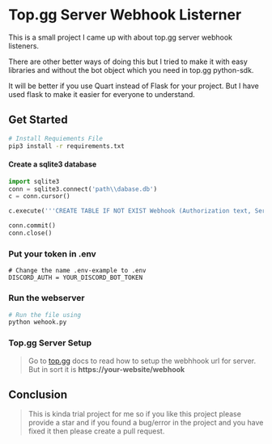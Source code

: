 # Top.gg Server Webhook Listerner
This is a small project I came up with about top.gg server webhook listeners.

There are other better ways of doing this but I tried to make it with easy libraries and without the bot object which you need in top.gg python-sdk. 

It will be better if you use Quart instead of Flask for your project. But I have used flask to make it easier for everyone to understand.


## Get Started
```bash
# Install Requiements File
pip3 install -r requirements.txt
```

#### Create a sqlite3 database
```python
import sqlite3
conn = sqlite3.connect('path\\dabase.db')
c = conn.cursor()

c.execute('''CREATE TABLE IF NOT EXIST Webhook (Authorization text, Server int, Webhook text)''')

conn.commit()
conn.close()
```



### Put your token in .env
```.env
# Change the name .env-example to .env
DISCORD_AUTH = YOUR_DISCORD_BOT_TOKEN
```

### Run the webserver
```bash
# Run the file using
python wehook.py
```

### Top.gg Server Setup
> Go to [top.gg](https://docs.top.gg/) docs to read how to setup the webhhook url for server. But in sort it is **https://your-website/webhook**


## Conclusion
> This is kinda trial project for me so if you like this project please provide a star and if you found a bug/error in the project and you have fixed it then please create a pull request.